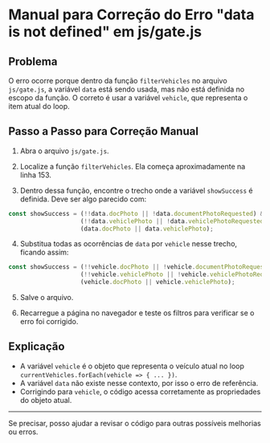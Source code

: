 # Manual para Correção do Erro "data is not defined" em js/gate.js

## Problema
O erro ocorre porque dentro da função `filterVehicles` no arquivo `js/gate.js`, a variável `data` está sendo usada, mas não está definida no escopo da função. O correto é usar a variável `vehicle`, que representa o item atual do loop.

## Passo a Passo para Correção Manual

1. Abra o arquivo `js/gate.js`.

2. Localize a função `filterVehicles`. Ela começa aproximadamente na linha 153.

3. Dentro dessa função, encontre o trecho onde a variável `showSuccess` é definida. Deve ser algo parecido com:

```js
const showSuccess = (!!data.docPhoto || !data.documentPhotoRequested) &&
                    (!!data.vehiclePhoto || !data.vehiclePhotoRequested) &&
                    (data.docPhoto || data.vehiclePhoto);
```

4. Substitua todas as ocorrências de `data` por `vehicle` nesse trecho, ficando assim:

```js
const showSuccess = (!!vehicle.docPhoto || !vehicle.documentPhotoRequested) &&
                    (!!vehicle.vehiclePhoto || !vehicle.vehiclePhotoRequested) &&
                    (vehicle.docPhoto || vehicle.vehiclePhoto);
```

5. Salve o arquivo.

6. Recarregue a página no navegador e teste os filtros para verificar se o erro foi corrigido.

## Explicação

- A variável `vehicle` é o objeto que representa o veículo atual no loop `currentVehicles.forEach(vehicle => { ... })`.
- A variável `data` não existe nesse contexto, por isso o erro de referência.
- Corrigindo para `vehicle`, o código acessa corretamente as propriedades do objeto atual.

---

Se precisar, posso ajudar a revisar o código para outras possíveis melhorias ou erros.
